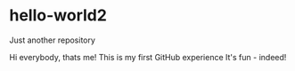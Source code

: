 # hello-world2
Just another repository

Hi everybody,
thats me!
This is my first GitHub experience
It's fun - indeed!
